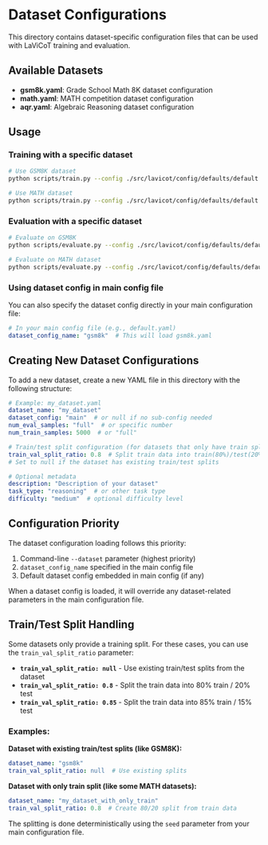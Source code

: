 # Dataset Configurations

This directory contains dataset-specific configuration files that can be used with LaViCoT training and evaluation.

## Available Datasets

- **gsm8k.yaml**: Grade School Math 8K dataset configuration
- **math.yaml**: MATH competition dataset configuration  
- **aqr.yaml**: Algebraic Reasoning dataset configuration

## Usage

### Training with a specific dataset

```bash
# Use GSM8K dataset
python scripts/train.py --config ./src/lavicot/config/defaults/default.yaml --dataset gsm8k

# Use MATH dataset
python scripts/train.py --config ./src/lavicot/config/defaults/default.yaml --dataset math
```

### Evaluation with a specific dataset

```bash
# Evaluate on GSM8K
python scripts/evaluate.py --config ./src/lavicot/config/defaults/default.yaml --dataset gsm8k --model_name path/to/model

# Evaluate on MATH dataset
python scripts/evaluate.py --config ./src/lavicot/config/defaults/default.yaml --dataset math --model_name path/to/model
```

### Using dataset config in main config file

You can also specify the dataset config directly in your main configuration file:

```yaml
# In your main config file (e.g., default.yaml)
dataset_config_name: "gsm8k"  # This will load gsm8k.yaml
```

## Creating New Dataset Configurations

To add a new dataset, create a new YAML file in this directory with the following structure:

```yaml
# Example: my_dataset.yaml
dataset_name: "my_dataset"
dataset_config: "main"  # or null if no sub-config needed
num_eval_samples: "full"  # or specific number
num_train_samples: 5000  # or "full"

# Train/test split configuration (for datasets that only have train split)
train_val_split_ratio: 0.8  # Split train data into train(80%)/test(20%)
# Set to null if the dataset has existing train/test splits

# Optional metadata
description: "Description of your dataset"
task_type: "reasoning"  # or other task type
difficulty: "medium"  # optional difficulty level
```

## Configuration Priority

The dataset configuration loading follows this priority:

1. Command-line `--dataset` parameter (highest priority)
2. `dataset_config_name` specified in the main config file
3. Default dataset config embedded in main config (if any)

When a dataset config is loaded, it will override any dataset-related parameters in the main configuration file.

## Train/Test Split Handling

Some datasets only provide a training split. For these cases, you can use the `train_val_split_ratio` parameter:

- **`train_val_split_ratio: null`** - Use existing train/test splits from the dataset
- **`train_val_split_ratio: 0.8`** - Split the train data into 80% train / 20% test
- **`train_val_split_ratio: 0.85`** - Split the train data into 85% train / 15% test

### Examples:

**Dataset with existing train/test splits (like GSM8K):**
```yaml
dataset_name: "gsm8k"
train_val_split_ratio: null  # Use existing splits
```

**Dataset with only train split (like some MATH datasets):**
```yaml
dataset_name: "my_dataset_with_only_train"
train_val_split_ratio: 0.8  # Create 80/20 split from train data
```

The splitting is done deterministically using the `seed` parameter from your main configuration file. 